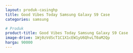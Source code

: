 ```yaml
---
layout: produk-casinghp
title: Good Vibes Today Samsung Galaxy S9 Case
categories: samsung

# Produk
product-title: Good Vibes Today Samsung Galaxy S9 Case
image-drive: 1Wj0zVdScT1C1X1cEW1yU6QhvLT0aM2Qp
harga: 90000
---
```

